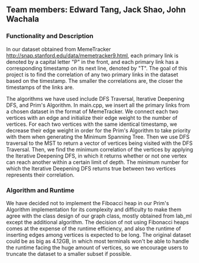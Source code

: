 ## Team members: Edward Tang, Jack Shao, John Wachala

### Functionality and Description

In our dataset obtained from MemeTracker http://snap.stanford.edu/data/memetracker9.html, each primary link is denoted by a capital letter "P" in the front, and each primary link has a corresponding timestamp on its next line, denoted by "T". The goal of this project is to find the correlation of any two primary links in the dataset based on the timestamp. The smaller the correlations are, the closer the timestamps of the links are. 

The algorithms we have used include DFS Traversal, Iterative Deepening DFS, and Prim's Algorithm. In main.cpp, we insert all the primary links from a chosen dataset in the format of MemeTracker. We connect each two vertices with an edge and initialize their edge weight to the number of vertices. For each two vertices with the same identical timestamp, we decrease their edge weight in order for the Prim's Algorithm to take priority with them when generating the Minimum Spanning Tree. Then we use DFS traversal to the MST to return a vector of vertices being visited with the DFS Traversal. Then, we find the minimum correlation of the vertices by applying the Iterative Deepening DFS, in which it returns whether or not one vertex can reach another within a certain limit of depth. The minimum number for which the Iterative Deepening DFS returns true between two vertices represents their correlation. 

### Algorithm and Runtime

We have decided not to implement the Fiboacci heap in our Prim's Algorithm implementation for its complexity and difficulty to make them agree with the class design of our graph class, mostly obtained from lab_ml except the additional algorithm. The decision of not using Fibonacci heaps comes at the expense of the runtime efficiency, and also the runtime of inserting edges among vertices is expected to be long. The original dataset could be as big as 4.12GB, in which most terminals won't be able to handle the runtime facing the huge amount of vertices, so we encourage users to truncate the dataset to a smaller subset if possible. 
